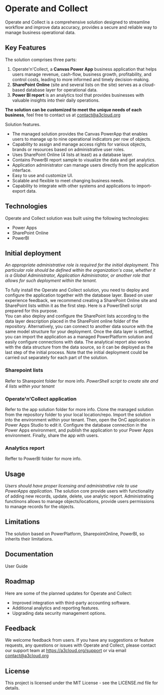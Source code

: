 # Operate and Collect

Operate and Collect is a comprehensive solution designed to streamline workflow and improve data accuracy, provides a secure and reliable way to manage business operational data.

## Key Features 

The solution comprises three parts:
1. Operate'n'Collect, a **Canvas Power App** business application that helps users manage revenue, cash-flow, business growth, profitability, and control costs, leading to more informed and timely decision-making.
2. **SharePoint Online** (site and several lists on the site) serves as a cloud-based database layer for operational data.
3. **Power BI report** is an analytics tool that provides businesses with valuable insights into their daily operations.


**The solution can be customized to meet the unique needs of each business**, feel free to contact us at contact@a3cloud.org

Solution features.
* The managed solution provides the Canvas PowerApp that enables users to manage up to nine operational indicators per row of objects.
* Сapability to assign and manage access rights for various objects, brands or resources based on administrative user roles.
* Uses SharePoint Online (4 lists at least) as a database layer.
* Contains PowerBI report sample to visualize the data and get analytics.
* Application administrator can manage users directly from the application interface.
* Easy to use and customize UI.
* Scalable and flexible to meet changing business needs.
* Capability to integrate with other systems and applications to import-export data. 

## Technologies 
Operate and Collect solution was built using the following technologies: 
* Power Apps
* SharePoint Online
* PowerBI 

## Initial deployment

_An appropriate administrative role is required for the initial deployment. This particular role should be defined within the organization's case, whether it is a Global Administrator, Application Administrator, or another role that allows for such deployment within the tenant._

To fully install the Operate and Collect solution, you need to deploy and configure the application together with the database layer. Based on user experience feedback, we recommend creating a SharePoint Online site and SharePoint lists within it as the first step. Here is a PowerShell script prepared for this purpose.  
You can also deploy and configure the SharePoint lists according to the data layer description placed in the SharePoint online folder of the repository. Alternatively, you can connect to another data source with the same model structure for your deployment. Once the data layer is settled, you can import the application as a managed PowerPlatform solution and easily configure connections with data. The analytical report also works with the data structure from the data source, so it can be deployed as the last step of the initial process. Note that the initial deployment could be carried out separately for each part of the solution.

### Sharepoint lists  
Refer to Sharepoint folder for more info.
_PowerShell script to create site and 4 lists within your tenant_ 

### Operate'n'Collect application  
Refer to the app solution folder for more info. 
Clone the managed solution from the repository folder to your local location/repo. Import the solution into the environment within your tenant. Then, open the OnC application in Power Apps Studio to edit it. Configure the database connection in the Power Apps environment, and publish the application to your Power Apps environment. Finally, share the app with users.

### Analytics report
Reffer to PowerBI folder for more info.

## Usage
_Users should have proper licensing and administrative role to use PowerApps application._ 
The solution core provide users with functionality of adding new records, update, delete, use analytic report. Administrating functinons allows to manage objects/locations, provide users permissions to manage records for the objects.

## Limitations
The solution based on PowerPlatform, SharepointOnline, PowerBI, so inherits their limitations.

## Documentation 
User Guide 

## Roadmap 
Here are some of the planned updates for Operate and Collect: 
* Improved integration with third-party accounting software.
* Additional analytics and reporting features.
* Upgrading data security management options. 

## Feedback
We welcome feedback from users. If you have any suggestions or feature requests, any questions or issues with Operate and Collect, please contact our support team at https://a3cloud.org/support or via email contact@a3cloud.org

## License 
This project is licensed under the MIT License - see the LICENSE.md file for details.
